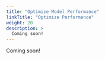 ```yaml
---
title: "Optimize Model Performance"
linkTitle: "Optimize Performance"
weight: 20
description: >
  Coming soon!
---
```


Coming soon!